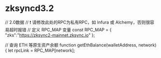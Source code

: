 # zksyncd3.2

// 2.0数据
// ❗️ 请修改此处的RPC为私有RPC，如 Infura 或 Alchemy，否则很容易超时报错
// 定义 RPC_MAP 变量
const RPC_MAP = {
  "zks":"https://zksync2-mainnet.zksync.io"
};

// 查询 ETH 等原生资产余额
function getEthBalance(walletAddress, network) {
  let rpcLink = RPC_MAP[network];
